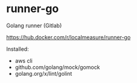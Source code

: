 # runner-go
Golang runner (Gitlab)

https://hub.docker.com/r/localmeasure/runner-go

Installed:
- aws cli
- github.com/golang/mock/gomock
- golang.org/x/lint/golint
